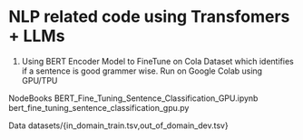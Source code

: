 # NLP related code using Transfomers + LLMs

1. Using BERT Encoder Model to FineTune on Cola Dataset which identifies if a sentence is good grammer wise.
Run on Google Colab using GPU/TPU

NodeBooks
BERT_Fine_Tuning_Sentence_Classification_GPU.ipynb 
bert_fine_tuning_sentence_classification_gpu.py

Data
datasets/{in_domain_train.tsv,out_of_domain_dev.tsv}
